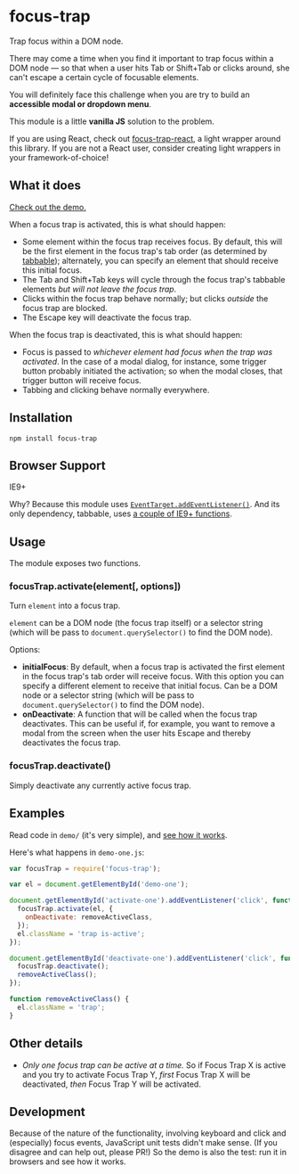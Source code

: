 # focus-trap

Trap focus within a DOM node.

There may come a time when you find it important to trap focus within a DOM node — so that when a user hits Tab or Shift+Tab or clicks around, she can't escape a certain cycle of focusable elements.

You will definitely face this challenge when you are try to build an **accessible modal or dropdown menu**.

This module is a little **vanilla JS** solution to the problem.

If you are using React, check out [focus-trap-react](https://github.com/davidtheclark/focus-trap-react), a light wrapper around this library. If you are not a React user, consider creating light wrappers in your framework-of-choice!

## What it does

[Check out the demo.](http://davidtheclark.github.io/focus-trap/demo/)

When a focus trap is activated, this is what should happen:

- Some element within the focus trap receives focus. By default, this will be the first element in the focus trap's tab order (as determined by [tabbable](https://github.com/davidtheclark/tabbable)); alternately, you can specify an element that should receive this initial focus.
- The Tab and Shift+Tab keys will cycle through the focus trap's tabbable elements *but will not leave the focus trap*.
- Clicks within the focus trap behave normally; but clicks *outside* the focus trap are blocked.
- The Escape key will deactivate the focus trap.

When the focus trap is deactivated, this is what should happen:

- Focus is passed to *whichever element had focus when the trap was activated*. In the case of a modal dialog, for instance, some trigger button probably initiated the activation; so when the modal closes, that trigger button will receive focus.
- Tabbing and clicking behave normally everywhere.

## Installation

```
npm install focus-trap
```

## Browser Support

IE9+

Why?
Because this module uses [`EventTarget.addEventListener()`](document.createElement('button')).
And its only dependency, tabbable, uses [a couple of IE9+ functions](https://github.com/davidtheclark/tabbable#browser-support).

## Usage

The module exposes two functions.

### focusTrap.activate(element[, options])

Turn `element` into a focus trap.

`element` can be a DOM node (the focus trap itself) or a selector string
(which will be pass to `document.querySelector()` to find the DOM node).

Options:

- **initialFocus**: By default, when a focus trap is activated the first element in the focus trap's tab order will receive focus. With this option you can specify a different element to receive that initial focus.
  Can be a DOM node or a selector string (which will be pass to `document.querySelector()` to find the DOM node).
- **onDeactivate**: A function that will be called when the focus trap deactivates. This can be useful if, for example, you want to remove a modal from the screen when the user hits Escape and thereby deactivates the focus trap.

### focusTrap.deactivate()

Simply deactivate any currently active focus trap.

## Examples

Read code in `demo/` (it's very simple), and [see how it works](http://davidtheclark.github.io/focus-trap/demo/).

Here's what happens in `demo-one.js`:

```js
var focusTrap = require('focus-trap');

var el = document.getElementById('demo-one');

document.getElementById('activate-one').addEventListener('click', function() {
  focusTrap.activate(el, {
    onDeactivate: removeActiveClass,
  });
  el.className = 'trap is-active';
});

document.getElementById('deactivate-one').addEventListener('click', function() {
  focusTrap.deactivate();
  removeActiveClass();
});

function removeActiveClass() {
  el.className = 'trap';
}
```

## Other details

- *Only one focus trap can be active at a time.* So if Focus Trap X is active and you try to activate Focus Trap Y, *first* Focus Trap X will be deactivated, *then* Focus Trap Y will be activated.

## Development

Because of the nature of the functionality, involving keyboard and click and (especially) focus events, JavaScript unit tests didn't make sense. (If you disagree and can help out, please PR!) So the demo is also the test: run it in browsers and see how it works.
